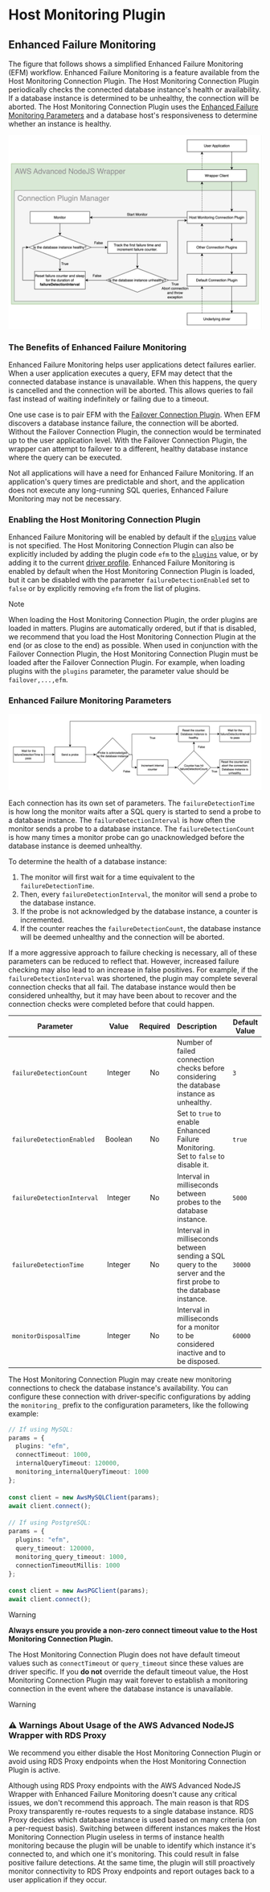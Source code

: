 # Host Monitoring Plugin

## Enhanced Failure Monitoring

The figure that follows shows a simplified Enhanced Failure Monitoring (EFM) workflow. Enhanced Failure Monitoring is a feature available from the Host Monitoring Connection Plugin. The Host Monitoring Connection Plugin periodically checks the connected database instance's health or availability. If a database instance is determined to be unhealthy, the connection will be aborted. The Host Monitoring Connection Plugin uses the [Enhanced Failure Monitoring Parameters](#enhanced-failure-monitoring-parameters) and a database host's responsiveness to determine whether an instance is healthy.

<div style="text-align:center"><img src="../../images/enhanced_failure_monitoring_diagram.png" alt="enhanced_failure_monitoring_diagram.png"/></div>

### The Benefits of Enhanced Failure Monitoring

Enhanced Failure Monitoring helps user applications detect failures earlier. When a user application executes a query, EFM may detect that the connected database instance is unavailable. When this happens, the query is cancelled and the connection will be aborted. This allows queries to fail fast instead of waiting indefinitely or failing due to a timeout.

One use case is to pair EFM with the [Failover Connection Plugin](./UsingTheFailoverPlugin.md). When EFM discovers a database instance failure, the connection will be aborted. Without the Failover Connection Plugin, the connection would be terminated up to the user application level. With the Failover Connection Plugin, the wrapper can attempt to failover to a different, healthy database instance where the query can be executed.

Not all applications will have a need for Enhanced Failure Monitoring. If an application's query times are predictable and short, and the application does not execute any long-running SQL queries, Enhanced Failure Monitoring may not be necessary.

### Enabling the Host Monitoring Connection Plugin

Enhanced Failure Monitoring will be enabled by default if the [`plugins`](../UsingTheNodejsWrapper.md#connection-plugin-manager-parameters) value is not specified. The Host Monitoring Connection Plugin can also be explicitly included by adding the plugin code `efm` to the [`plugins`](../UsingTheNodejsWrapper.md#aws-advanced-nodejs-wrapper-parameters) value, or by adding it to the current [driver profile](../UsingTheNodejsWrapper.md#aws-advanced-nodejs-wrapper-parameters). Enhanced Failure Monitoring is enabled by default when the Host Monitoring Connection Plugin is loaded, but it can be disabled with the parameter `failureDetectionEnabled` set to `false` or by explicitly removing `efm` from the list of plugins.

> [!NOTE]
> When loading the Host Monitoring Connection Plugin, the order plugins are loaded in matters. Plugins are automatically ordered, but if that is disabled, we recommend that you load the Host Monitoring Connection Plugin at the end (or as close to the end) as possible. When used in conjunction with the Failover Connection Plugin, the Host Monitoring Connection Plugin must be loaded after the Failover Connection Plugin. For example, when loading plugins with the `plugins` parameter, the parameter value should be `failover,...,efm`.

### Enhanced Failure Monitoring Parameters

<div style="text-align:center"><img src="../../images/efm_monitor_process.png" /></div>

Each connection has its own set of parameters. The `failureDetectionTime` is how long the monitor waits after a SQL query is started to send a probe to a database instance. The `failureDetectionInterval` is how often the monitor sends a probe to a database instance. The `failureDetectionCount` is how many times a monitor probe can go unacknowledged before the database instance is deemed unhealthy.

To determine the health of a database instance:

1. The monitor will first wait for a time equivalent to the `failureDetectionTime`.
2. Then, every `failureDetectionInterval`, the monitor will send a probe to the database instance.
3. If the probe is not acknowledged by the database instance, a counter is incremented.
4. If the counter reaches the `failureDetectionCount`, the database instance will be deemed unhealthy and the connection will be aborted.

If a more aggressive approach to failure checking is necessary, all of these parameters can be reduced to reflect that. However, increased failure checking may also lead to an increase in false positives. For example, if the `failureDetectionInterval` was shortened, the plugin may complete several connection checks that all fail. The database instance would then be considered unhealthy, but it may have been about to recover and the connection checks were completed before that could happen.

| Parameter                  |  Value  | Required | Description                                                                                                      | Default Value |
| -------------------------- | :-----: | :------: | :--------------------------------------------------------------------------------------------------------------- | ------------- |
| `failureDetectionCount`    | Integer |    No    | Number of failed connection checks before considering the database instance as unhealthy.                        | `3`           |
| `failureDetectionEnabled`  | Boolean |    No    | Set to `true` to enable Enhanced Failure Monitoring. Set to `false` to disable it.                               | `true`        |
| `failureDetectionInterval` | Integer |    No    | Interval in milliseconds between probes to the database instance.                                                | `5000`        |
| `failureDetectionTime`     | Integer |    No    | Interval in milliseconds between sending a SQL query to the server and the first probe to the database instance. | `30000`       |
| `monitorDisposalTime`      | Integer |    No    | Interval in milliseconds for a monitor to be considered inactive and to be disposed.                             | `60000`       |

The Host Monitoring Connection Plugin may create new monitoring connections to check the database instance's availability. You can configure these connection with driver-specific configurations by adding the `monitoring_` prefix to the configuration parameters, like the following example:

```typescript
// If using MySQL:
params = {
  plugins: "efm",
  connectTimeout: 1000,
  internalQueryTimeout: 120000,
  monitoring_internalQueryTimeout: 1000
};

const client = new AwsMySQLClient(params);
await client.connect();

// If using PostgreSQL:
params = {
  plugins: "efm",
  query_timeout: 120000,
  monitoring_query_timeout: 1000,
  connectionTimeoutMillis: 1000
};

const client = new AwsPGClient(params);
await client.connect();
```

> [!WARNING]
>
> **Always ensure you provide a non-zero connect timeout value to the Host Monitoring Connection Plugin.**
>
> The Host Monitoring Connection Plugin does not have default timeout values such as `connectTimeout` or `query_timeout` since these values are driver specific. If you **do not** override the default timeout value, the Host Monitoring Connection Plugin may wait forever to establish a monitoring connection in the event where the database instance is unavailable.

> [!WARNING]
>
> ### :warning: Warnings About Usage of the AWS Advanced NodeJS Wrapper with RDS Proxy
>
> We recommend you either disable the Host Monitoring Connection Plugin or avoid using RDS Proxy endpoints when the Host Monitoring Connection Plugin is active.
>
> Although using RDS Proxy endpoints with the AWS Advanced NodeJS Wrapper with Enhanced Failure Monitoring doesn't cause any critical issues, we don't recommend this approach. The main reason is that RDS Proxy transparently re-routes requests to a single database instance. RDS Proxy decides which database instance is used based on many criteria (on a per-request basis). Switching between different instances makes the Host Monitoring Connection Plugin useless in terms of instance health monitoring because the plugin will be unable to identify which instance it's connected to, and which one it's monitoring. This could result in false positive failure detections. At the same time, the plugin will still proactively monitor connectivity to RDS Proxy endpoints and report outages back to a user application if they occur.
